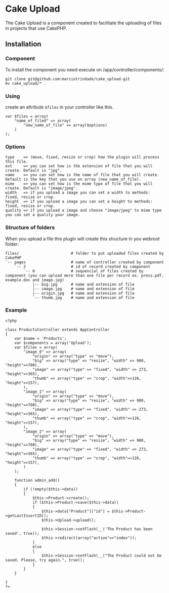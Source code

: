 # Cake Upload

The Cake Upload is a component created to facilitate the uploading of files in projects that use CakePHP.

## Installation

### Component

To install the component you need execute on /app/controller/components/:

	git clone git@github.com:marciotrindade/cake_upload.git
	mv cake_upload/* .

### Using

create an attribute `$files` in your controller like this.

	var $files = array(
		"name_of_filed" => array(
			"new_name_of_file" => array($options)
		)
	);

### Options

	type    => (move, fixed, resize or crop) how the plugin will process this file.
	ext     => you can set how is the extension of file that you will create. Default is "jpg".
	name    => you can set how is the name of file that you will create. Default is the key that you use on array (new_name_of_file).
	mime    => you can set how is the mime type of file that you will create. Default is "image/jpeg".
	width   => if you upload a image you can set a width to methods: fixed, resize or crop.
	height  => if you upload a image you can set a height to methods: fixed, resize or crop.
	quality => if you upload a image and choose "image/jpeg" to mime type you can set a quality your image.

### Structure of folders

When you upload a file this plugin will create this structure in you webroot folder:

	files/                       # folder to put uploaded files created by CakePHP
	`-- pages                    # name of controller created by component
	    `-- 3                    # id of record created by component
	        `-- 0                # sequencial of files created by component (you can upload more than one file per record ex. press.pdf, example.doc and image.jpg)
	            |-- big.jpg      # name and extension of file
	            |-- image.jpg    # name and extension of file
	            |-- origin.jpg   # name and extension of file
	            `-- thumb.jpg    # name and extension of file

### Example

	<?php

	class ProductsController extends AppController
	{
		var $name = 'Products';
		var $components = array('Upload');
		var $files = array(
			"image_0" => array(
				"origin" => array("type" => "move"),
				"big" => array("type" => "resize", "width" => 900, "height"=>700),
				"image" => array("type" => "fixed", "width" => 273, "height"=>365),
				"thumb" => array("type" => "crop", "width"=>126, "height"=>157),
			),
			"image_1" => array(
				"origin" => array("type" => "move"),
				"big" => array("type" => "resize", "width" => 900, "height"=>700),
				"image" => array("type" => "fixed", "width" => 273, "height"=>365),
				"thumb" => array("type" => "crop", "width"=>126, "height"=>157),
			),
			"image_2" => array(
				"origin" => array("type" => "move"),
				"big" => array("type" => "resize", "width" => 900, "height"=>700),
				"image" => array("type" => "fixed", "width" => 273, "height"=>365),
				"thumb" => array("type" => "crop", "width"=>126, "height"=>157),
			)
		);

		function admin_add()
		{
			if (!empty($this->data))
			{
				$this->Product->create();
				if ($this->Product->save($this->data))
				{
					$this->data["Product"]["id"] = $this->Product->getLastInsertID();
					$this->Upload->upload();

					$this->Session->setFlash(__('The Product has been saved', true));
					$this->redirect(array("action"=>"index"));
				}
				else
				{
					$this->Session->setFlash(__("The Product could not be saved. Please, try again.", true));
				}
			}
		}

	}
	?>